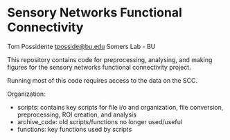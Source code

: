 # Sensory Networks Functional Connectivity
Tom Possidente 
tposside@bu.edu
Somers Lab - BU

This repository contains code for preprocessing, analysing, and making figures for the sensory networks functional connectivity project. 

Running most of this code requires access to the data on the SCC.

Organization:
- scripts: contains key scripts for file i/o and organization, file conversion, preprocessing, ROI creation, and analysis
- archive_code: old scripts/functions no longer used/useful
- functions: key functions used by scripts
